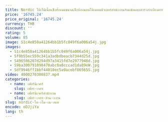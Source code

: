 ```yaml
---
title: Nordic โต๊ะไม้เนื้อแข็งทั้งหมดขนาดเล็กห้องนอนโต๊ะคอมพิวเตอร์สํานักงานกับผนังแคบตารางระเบียงตารางโซฟายาวด้านหลัง
price: '16745.24'
price_original: '16745.24'
currency: THB
discount: ''
rating: 5
volume: 85
image: S1c4e850a41264bb1b5fc049f6a006a54j.jpg
images:
  - S1c4e850a41264bb1b5fc049f6a006a54j.jpg
  - Sf9b55ec559c341a3adbdbeacb7344d25d.jpg
  - S496586207d294d97a3415fd7e2977948d.jpg
  - S9ba300791098470abc0a8cccad1da89eW.jpg
  - Sdf9946ff1bbf44018ec5a9acebf86565S.jpg
video: 4000270300837.mp4
categories:
  - name: เฟอร์นิเจอร์
    slug: เฟอร-เจอร
  - name: เฟอร์นิเจอร์สำนักงาน
    slug: เฟอร-เจอร-สำน-กงาน
slug: nordic-โต-ะไม-เน-อแข
encode: oDJjiYa
lang: th
---
```

  